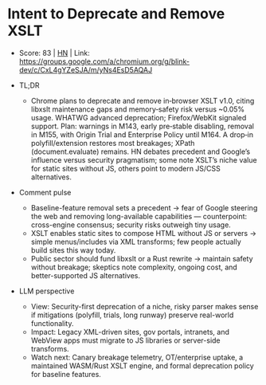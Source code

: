 # Intent to Deprecate and Remove XSLT

- Score: 83 | [HN](https://news.ycombinator.com/item?id=45779261) | Link: https://groups.google.com/a/chromium.org/g/blink-dev/c/CxL4gYZeSJA/m/yNs4EsD5AQAJ

- TL;DR
  - Chrome plans to deprecate and remove in‑browser XSLT v1.0, citing libxslt maintenance gaps and memory‑safety risk versus ~0.05% usage. WHATWG advanced deprecation; Firefox/WebKit signaled support. Plan: warnings in M143, early pre‑stable disabling, removal in M155, with Origin Trial and Enterprise Policy until M164. A drop‑in polyfill/extension restores most breakages; XPath (document.evaluate) remains. HN debates precedent and Google’s influence versus security pragmatism; some note XSLT’s niche value for static sites without JS, others point to modern JS/CSS alternatives.

- Comment pulse
  - Baseline-feature removal sets a precedent → fear of Google steering the web and removing long-available capabilities — counterpoint: cross-engine consensus; security risks outweigh tiny usage.
  - XSLT enables static sites to compose HTML without JS or servers → simple menus/includes via XML transforms; few people actually build sites this way today.
  - Public sector should fund libxslt or a Rust rewrite → maintain safety without breakage; skeptics note complexity, ongoing cost, and better-supported JS alternatives.

- LLM perspective
  - View: Security-first deprecation of a niche, risky parser makes sense if mitigations (polyfill, trials, long runway) preserve real-world functionality.
  - Impact: Legacy XML-driven sites, gov portals, intranets, and WebView apps must migrate to JS libraries or server-side transforms.
  - Watch next: Canary breakage telemetry, OT/enterprise uptake, a maintained WASM/Rust XSLT engine, and formal deprecation policy for baseline features.
